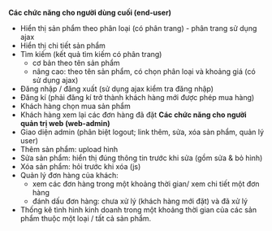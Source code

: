 **Các chức năng cho người dùng cuối (end-user)**
+ Hiển thị sản phẩm theo phân loại (có phân trang) - phân trang sử dụng ajax
+ Hiển thị chi tiết sản phẩm
+ Tìm kiếm (kết quả tìm kiếm có phân trang)
  - cơ bản theo tên sản phẩm
  - nâng cao: theo tên sản phẩm, có chọn phân loại và khoảng giá (có sử dụng ajax)
+ Đăng nhập / đăng xuất (sử dụng ajax kiểm tra đăng nhập)
+ Đăng kí (phải đăng kí trở thành khách hàng mới được phép mua hàng)
+ Khách hàng chọn mua sản phẩm
+ Khách hàng xem lại các đơn hàng đã đặt
**Các chức năng cho người quản trị web (web-admin)**
+ Giao diện admin (phân biệt logout; link thêm, sửa, xóa sản phẩm, quản lý user)
+ Thêm sản phẩm: upload hình
+ Sửa sản phẩm: hiển thị đúng thông tin trước khi sửa (gồm sửa &amp; bỏ hình)
+ Xóa sản phẩm: hỏi trước khi xóa (js)
+ Quản lý đơn hàng của khách:
  - xem các đơn hàng trong một khoảng thời gian/ xem chi tiết một đơn hàng
  - đánh dấu đơn hàng: chưa xử lý (khách hàng mới đặt) và đã xử lý
+ Thống kê tình hình kinh doanh trong một khoảng thời gian của các sản phẩm thuộc một
loại / tất cả sản phẩm.
